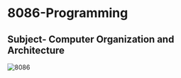 # 8086-Programming

## Subject- Computer Organization and Architecture

![8086](https://upload.wikimedia.org/wikipedia/commons/a/a2/Intel_C8086.jpg)

